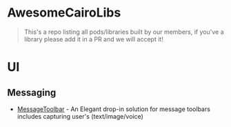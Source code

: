 # AwesomeCairoLibs
> This's a repo listing all pods/libraries built by our members, if you've a library please add it in a PR and we will accept it!


# UI 
## Messaging

* [MessageToolbar](https://github.com/tareksabry1337/MessageToolbar) - An Elegant drop-in solution for message toolbars includes capturing user's (text/image/voice)
